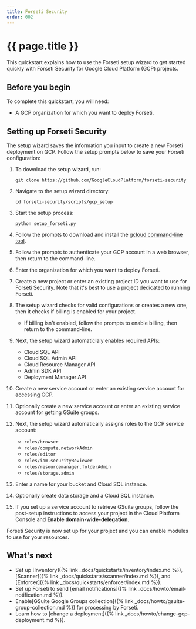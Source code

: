 ```yaml
---
title: Forseti Security
order: 002
---
```

# {{ page.title }}

This quickstart explains how to use the Forseti setup wizard to get started
quickly with Forseti Security for Google Cloud Platform (GCP) projects.

## Before you begin

To complete this quickstart, you will need:

  - A GCP organization for which you want to deploy Forseti.

## Setting up Forseti Security

The setup wizard saves the information you input to create a new Forseti
deployment on GCP. Follow the setup prompts below to save your Forseti
configuration:

  1. To download the setup wizard, run:

         git clone https://github.com/GoogleCloudPlatform/forseti-security

  1. Navigate to the setup wizard directory:

         cd forseti-security/scripts/gcp_setup

  1. Start the setup process:

         python setup_forseti.py

  1. Follow the prompts to download and install the
  [gcloud command-line tool](https://cloud.google.com/sdk/gcloud/).
  1. Follow the prompts to authenticate your GCP account in a web browser,
  then return to the command-line.
  1. Enter the organization for which you want to deploy Forseti.
  1. Create a new project or enter an existing project ID you want to use for
  Forseti Security. Note that it's best to use a project dedicated to running
  Forseti.
  1. The setup wizard checks for valid configurations or creates a new one,
  then it checks if billing is enabled for your project.
      * If billing isn't enabled, follow the prompts to enable billing, then
    return to the command-line.
  1. Next, the setup wizard automaticlaly enables required APIs:
      - Cloud SQL API
      - Cloud SQL Admin API
      - Cloud Resource Manager API
      - Admin SDK API
      - Deployment Manager API
  1. Create a new service account or enter an existing service account for
  accessing GCP.
  1. Optionally create a new service account or enter an existing service
  account for getting GSuite groups.
  1. Next, the setup wizard automatically assigns roles to the GCP service
  account:
      - `roles/browser`
      - `roles/compute.networkAdmin`
      - `roles/editor`
      - `roles/iam.securityReviewer`
      - `roles/resourcemanager.folderAdmin`
      - `roles/storage.admin`
  1. Enter a name for your bucket and Cloud SQL instance.
  1. Optionally create data storage and a Cloud SQL instance.
  1. If you set up a service account to retrieve GSuite groups, follow the
  post-setup instructions to access your project in the Cloud Platform Console
  and **Enable domain-wide-delegation**.

Forseti Security is now set up for your project and you can enable modules
to use for your resources.

## What's next

  - Set up [Inventory]({% link _docs/quickstarts/inventory/index.md %}),
  [Scanner]({% link _docs/quickstarts/scanner/index.md %}),
  and [Enforcer]({% link _docs/quickstarts/enforcer/index.md %}).
  - Set up Forseti to send [email notifications]({% link _docs/howto/email-notification.md %}).
  - Enable[GSuite Google Groups collection]({% link _docs/howto/gsuite-group-collection.md %})
  for processing by Forseti.
  - Learn how to [change a deployment]({% link _docs/howto/change-gcp-deployment.md %}).


